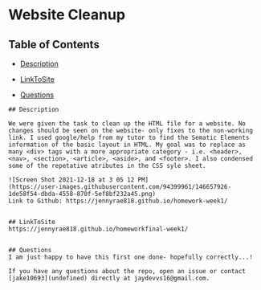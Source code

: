 # Website Cleanup
## <Project Homework1- Website Cleanup>

## Table of Contents 

* [Description](#description)

* [LinkToSite](#LinkToSite)

* [Questions](#questions)

```
## Description

We were given the task to clean up the HTML file for a website. No changes should be seen on the website- only fixes to the non-working link. I used google/help from my tutor to find the Sematic Elements information of the basic layout in HTML. My goal was to replace as many <div> tags with a more appropriate category - i.e. <header>, <nav>, <section>, <article>, <aside>, and <footer>. I also condensed some of the repetative atributes in the CSS syle sheet. 

![Screen Shot 2021-12-18 at 3 05 12 PM]
(https://user-images.githubusercontent.com/94399961/146657926-1de58f54-dbda-4558-870f-5ef8bf232a45.png)
Link to Github: https://jennyrae818.github.io/homework-week1/


## LinkToSite
https://jennyrae818.github.io/homeworkfinal-week1/


## Questions
I am just happy to have this first one done- hopefully correctly...! 

If you have any questions about the repo, open an issue or contact [jake10693](undefined) directly at jaydevvs16@gmail.com.